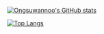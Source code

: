 [![Ongsuwannoo's GitHub stats](https://github-readme-stats-ongsuwannoo.vercel.app/api?username=ongsuwannoo&theme=ocean_dark)](https://github-readme-stats-ongsuwannoo.vercel.app)

[![Top Langs](https://github-readme-stats-ongsuwannoo.vercel.app/api/top-langs/?username=ongsuwannoo)](https://github-readme-stats-ongsuwannoo.vercel.app)
